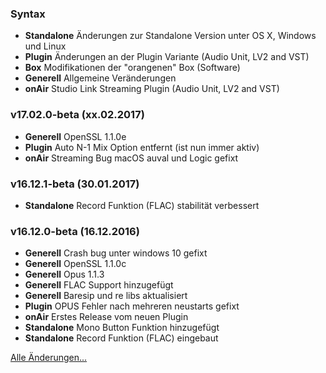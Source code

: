 ### Syntax

- **Standalone** Änderungen zur Standalone Version unter OS X, Windows und Linux
- **Plugin** Änderungen an der Plugin Variante (Audio Unit, LV2 and VST)
- **Box** Modifikationen der "orangenen" Box (Software)
- **Generell** Allgemeine Veränderungen
- **onAir** Studio Link Streaming Plugin (Audio Unit, LV2 and VST)


### v17.02.0-beta (xx.02.2017)

- **Generell** OpenSSL 1.1.0e
- **Plugin** Auto N-1 Mix Option entfernt (ist nun immer aktiv)
- **onAir** Streaming Bug macOS auval und Logic gefixt


### v16.12.1-beta (30.01.2017)

- **Standalone** Record Funktion (FLAC) stabilität verbessert


### v16.12.0-beta (16.12.2016)

- **Generell** Crash bug unter windows 10 gefixt
- **Generell** OpenSSL 1.1.0c
- **Generell** Opus 1.1.3
- **Generell** FLAC Support hinzugefügt
- **Generell** Baresip und re libs aktualisiert
- **Plugin** OPUS Fehler nach mehreren neustarts gefixt
- **onAir** Erstes Release vom neuen Plugin
- **Standalone** Mono Button Funktion hinzugefügt
- **Standalone** Record Funktion (FLAC) eingebaut




[Alle Änderungen...](https://github.com/Studio-Link-v2/backend/blob/master/CHANGELOG-ARCHIVE.md)
